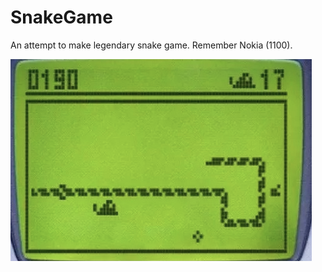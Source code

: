 # SnakeGame

An attempt to make legendary snake game. Remember Nokia (1100).

![alt tag](https://github.com/vishal0027/SnakeGame/blob/master/img/Screen%20Shot%202018-03-06%20at%2010.19.42%20PM.png "nokia1100")
